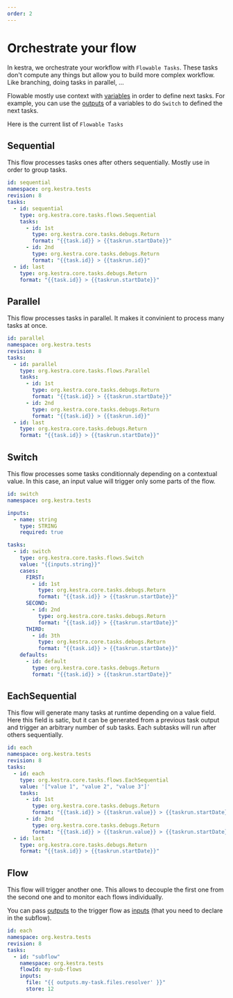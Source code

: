 ```yaml
---
order: 2
---
```


# Orchestrate your flow

In kestra, we orchestrate your workflow with `Flowable Tasks`. These tasks don't compute any things but allow you to build more complex workflow. 
Like branching, doing tasks in parallel, ... 

Flowable mostly use context with [variables](../variables) in order to define next tasks.
For example, you can use the [outputs](../outputs) of a variables to do `Switch` to defined the next tasks.

Here is the current list of `Flowable Tasks`

## Sequential

This flow processes tasks ones after others sequentially. 
Mostly use in order to group tasks.

```yaml
id: sequential
namespace: org.kestra.tests
revision: 8
tasks:
  - id: sequential
    type: org.kestra.core.tasks.flows.Sequential
    tasks:
      - id: 1st
        type: org.kestra.core.tasks.debugs.Return
        format: "{{task.id}} > {{taskrun.startDate}}"
      - id: 2nd
        type: org.kestra.core.tasks.debugs.Return
        format: "{{task.id}} > {{taskrun.id}}"
  - id: last
    type: org.kestra.core.tasks.debugs.Return
    format: "{{task.id}} > {{taskrun.startDate}}"
```

## Parallel

This flow processes tasks in parallel. It makes it convinient to process many tasks at once.

```yaml
id: parallel
namespace: org.kestra.tests
revision: 8
tasks:
  - id: parallel
    type: org.kestra.core.tasks.flows.Parallel
    tasks:
      - id: 1st
        type: org.kestra.core.tasks.debugs.Return
        format: "{{task.id}} > {{taskrun.startDate}}"
      - id: 2nd
        type: org.kestra.core.tasks.debugs.Return
        format: "{{task.id}} > {{taskrun.id}}"
  - id: last
    type: org.kestra.core.tasks.debugs.Return
    format: "{{task.id}} > {{taskrun.startDate}}"
```

## Switch

This flow processes some tasks conditionnaly depending on a contextual value. 
In this case, an input value will trigger only some parts of the flow.

```yaml
id: switch
namespace: org.kestra.tests

inputs:
  - name: string
    type: STRING
    required: true

tasks:
  - id: switch
    type: org.kestra.core.tasks.flows.Switch
    value: "{{inputs.string}}"
    cases:
      FIRST:
        - id: 1st
          type: org.kestra.core.tasks.debugs.Return
          format: "{{task.id}} > {{taskrun.startDate}}"
      SECOND:
        - id: 2nd
          type: org.kestra.core.tasks.debugs.Return
          format: "{{task.id}} > {{taskrun.startDate}}"
      THIRD:
        - id: 3th
          type: org.kestra.core.tasks.debugs.Return
          format: "{{task.id}} > {{taskrun.startDate}}"
    defaults:
      - id: default
        type: org.kestra.core.tasks.debugs.Return
        format: "{{task.id}} > {{taskrun.startDate}}"
```

## EachSequential

This flow will generate many tasks at runtime depending on a value field. 
Here this field is satic, but it can be generated from a previous task output and 
trigger an arbitrary number of sub tasks. Each subtasks will run after others sequentially. 

```yaml
id: each
namespace: org.kestra.tests
revision: 8
tasks:
  - id: each
    type: org.kestra.core.tasks.flows.EachSequential
    value: '["value 1", "value 2", "value 3"]'
    tasks:
      - id: 1st
        type: org.kestra.core.tasks.debugs.Return
        format: "{{task.id}} > {{taskrun.value}} > {{taskrun.startDate}}"
      - id: 2nd
        type: org.kestra.core.tasks.debugs.Return
        format: "{{task.id}} > {{taskrun.value}} > {{taskrun.startDate}}"
  - id: last
    type: org.kestra.core.tasks.debugs.Return
    format: "{{task.id}} > {{taskrun.startDate}}"
```

## Flow

This flow will trigger another one. 
This allows to decouple the first one from the second one and to monitor each flows individually.

You can pass [outputs](../outputs) to the trigger flow as [inputs](../inputs) (that you need to declare in the subflow).

```yaml
id: each
namespace: org.kestra.tests
revision: 8
tasks:
  - id: "subflow"  
    namespace: org.kestra.tests
    flowId: my-sub-flows
    inputs:
      file: "{{ outputs.my-task.files.resolver' }}"
      store: 12
```
